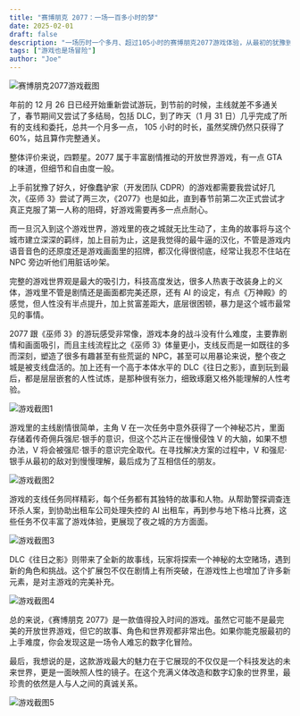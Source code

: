 ```yaml
---
title: "赛博朋克 2077：一场一百多小时的梦"
date: 2025-02-01
draft: false
description: "一场历时一个多月、超过105小时的赛博朋克2077游戏体验，从最初的犹豫到最终的沉浸，这是一次关于未来世界、人性考验和游戏艺术的深度探索。"
tags: ["游戏也是场冒险"]
author: "Joe"
---
```


![赛博朋克2077游戏截图](/images/posts/cyberpunk-2077-hundred-hours-dream/image.webp)

年前的 12 月 26 日已经开始重新尝试游玩，到节前的时候，主线就差不多通关了，春节期间又尝试了多结局，包括 DLC，到了昨天（1 月 31 日）几乎完成了所有的支线和委托，总共一个月多一点， 105 小时的时长，虽然奖牌仍然只获得了 60%，姑且算作完整通关。

整体评价来说，四颗星。2077 属于丰富剧情推动的开放世界游戏，有一点 GTA 的味道，但细节和自由度一般。

上手前犹豫了好久，好像蠢驴家（开发团队 CDPR）的游戏都需要我尝试好几次，《巫师 3》尝试了两三次，《2077》也是如此，直到春节前第二次正式尝试才真正克服了第一人称的阻碍，好游戏需要再多一点点耐心。

而一旦沉入到这个游戏世界，游戏里的夜之城就无比生动了，主角的故事将与这个城市建立深深的羁绊，加上目前为止，这是我觉得的最牛逼的汉化，不管是游戏内语音音色的还原度还是游戏画面里的招牌，都汉化得很彻底，经常让我忍不住站在 NPC 旁边听他们用脏话吵架。

完整的游戏世界观是最大的吸引力，科技高度发达，很多人热衷于改装身上的义体，游戏里不管是剧情还是画面都完美还原，还有 AI 的设定，有点《万神殿》的感觉，但人性没有半点提升，加上贫富差距大，底层很困顿，暴力是这个城市最常见的事情。

2077 跟《巫师 3》的游玩感受非常像，游戏本身的战斗没有什么难度，主要靠剧情和画面吸引，而且主线流程比之《巫师 3》体量更小，支线反而是一如既往的多而深刻，塑造了很多有趣甚至有些荒诞的 NPC，甚至可以用暴论来说，整个夜之城是被支线盘活的。加上还有一个高于本体水平的 DLC《往日之影》，直到玩到最后，都是层层嵌套的人性试炼，是那种很有张力，细致琢磨又格外能理解的人性考验。

![游戏截图1](/images/posts/cyberpunk-2077-hundred-hours-dream/image-1.webp)

游戏里的主线剧情很简单，主角 V 在一次任务中意外获得了一个神秘芯片，里面存储着传奇佣兵强尼·银手的意识，但这个芯片正在慢慢侵蚀 V 的大脑，如果不想办法，V 将会被强尼·银手的意识完全取代。在寻找解决方案的过程中，V 和强尼·银手从最初的敌对到慢慢理解，最后成为了互相信任的朋友。

![游戏截图2](/images/posts/cyberpunk-2077-hundred-hours-dream/image-2.webp)

游戏的支线任务同样精彩，每个任务都有其独特的故事和人物。从帮助警探调查连环杀人案，到协助出租车公司处理失控的 AI 出租车，再到参与地下格斗比赛，这些任务不仅丰富了游戏体验，更展现了夜之城的方方面面。

![游戏截图3](/images/posts/cyberpunk-2077-hundred-hours-dream/image-3.webp)

DLC《往日之影》则带来了全新的故事线，玩家将探索一个神秘的太空赌场，遇到新的角色和挑战。这个扩展包不仅在剧情上有所突破，在游戏性上也增加了许多新元素，是对主游戏的完美补充。

![游戏截图4](/images/posts/cyberpunk-2077-hundred-hours-dream/image-4.webp)

总的来说，《赛博朋克 2077》是一款值得投入时间的游戏。虽然它可能不是最完美的开放世界游戏，但它的故事、角色和世界观都非常出色。如果你能克服最初的上手难度，你会发现这是一场令人难忘的数字化冒险。

最后，我想说的是，这款游戏最大的魅力在于它展现的不仅仅是一个科技发达的未来世界，更是一面映照人性的镜子。在这个充满义体改造和数字幻象的世界里，最珍贵的依然是人与人之间的真诚关系。

![游戏截图5](/images/posts/cyberpunk-2077-hundred-hours-dream/image-5.webp) 
